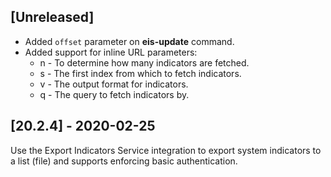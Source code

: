 ## [Unreleased]
- Added `offset` parameter on **eis-update** command.
- Added support for inline URL parameters:
    - n - To determine how many indicators are fetched.
    - s - The first index from which to fetch indicators.
    - v - The output format for indicators.
    - q - The query to fetch indicators by.


## [20.2.4] - 2020-02-25
Use the Export Indicators Service integration to export system indicators to a list (file) and supports enforcing basic authentication.
